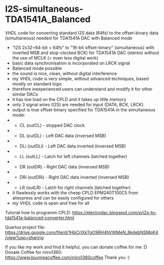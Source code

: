 # I2S-simultaneous-TDA1541A_Balanced
VHDL code for converting standard I2S data (64fs) to the offset-binary data (simultaneous) needed for TDA1541A DAC with Balanced mode

- "I2S 2x32=64-bit = 64fs" to "16-bit offset-binary" (simultaneous) with inverted MSB and stop-clocked BCK) for TDA1541A DAC (stereo) without the use of MCLK (= even less digital work)
- basic data synchronisation is incorporated on LRCK signal
- Balanced mode possible
- the sound is nice, clean, without digital interference
- my VHDL code is very simple, without advanced techniques, based mostly on standard logic
- therefore inexperienced users can understand and modify it for other similar DACs
- it has low load on the CPLD and it takes up little memory
- only 3 signal wires (I2S) are needed for input (DATA, BCK, LRCK).
- output is true offset-binary specified for TDA1541A in the simultaneous mode: 
 - -  CL  (outCL)  - stopped DAC clock
 - -  DL  (outDL)  - Left DAC data (inversed MSB)
 - -  DLi (outDLi) - Left DAC data inverted (inversed MSB)
 - -  LL  (outLL)  - Latch for left channels (latched together)
 - -  DR  (outDR)  - Right DAC data (inversed MSB)
 - -  DRi (outDRi) - Right DAC data inverted (inversed MSB)
 - -  LR  (outLR)  - Latch for right channels (latched together)
- it flawlessly works with the cheap CPLD EPM240T100C5 from aliexpress and can be easily configured for others
- my VHDL code is open and free for all

Tutorial how to programm CPLD: https://electrodac.blogspot.com/p/i2s-to-tda1541a-balanced-converter.html

Quartus project file: https://drive.google.com/file/d/1HbCrIXkTgO9RH4hVWMeN_8kdebNSMpK4/view?usp=sharing

If you like my work and find it helpful, you can donate coffee for me :D Donate Coffee for miro1360: https://www.buymeacoffee.com/miro1360coffee Thank you :)

